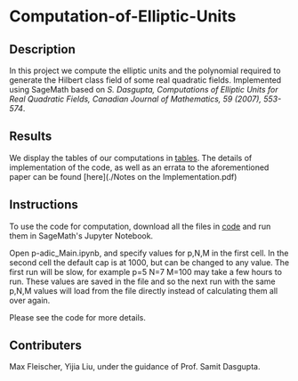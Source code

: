 # Computation-of-Elliptic-Units

## Description
In this project we compute the elliptic units and the polynomial required to generate the Hilbert class field of some real quadratic fields. Implemented using SageMath based on *S. Dasgupta, Computations of Elliptic Units for Real Quadratic Fields, Canadian Journal of Mathematics, 59 (2007), 553-574*.

## Results
We display the tables of our computations in [tables](./). The details of implementation of the code, as well as an errata to the aforementioned paper can be found [here](./Notes on the Implementation.pdf)

## Instructions 
To use the code for computation, download all the files in [code](./code) and run them in SageMath's Jupyter Notebook. 

Open p-adic_Main.ipynb, and specify values for p,N,M in the first cell. In the second cell the default cap is at 1000, but can be changed to any value. The first run will be slow, for example p=5 N=7 M=100 may take a few hours to run. These values are saved in the file and so the next run with the same p,N,M values will load from the file directly instead of calculating them all over again.

Please see the code for more details.

## Contributers 
Max Fleischer, Yijia Liu, under the guidance of Prof. Samit Dasgupta.
